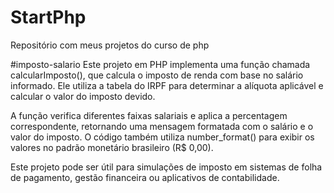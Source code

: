 # StartPhp
Repositório com meus projetos do curso de php 

#imposto-salario 
Este projeto em PHP implementa uma função chamada calcularImposto(), que calcula o imposto de renda com base no salário informado. Ele utiliza a tabela do IRPF para determinar a alíquota aplicável e calcular o valor do imposto devido.

A função verifica diferentes faixas salariais e aplica a percentagem correspondente, retornando uma mensagem formatada com o salário e o valor do imposto. O código também utiliza number_format() para exibir os valores no padrão monetário brasileiro (R$ 0,00).

Este projeto pode ser útil para simulações de imposto em sistemas de folha de pagamento, gestão financeira ou aplicativos de contabilidade.
